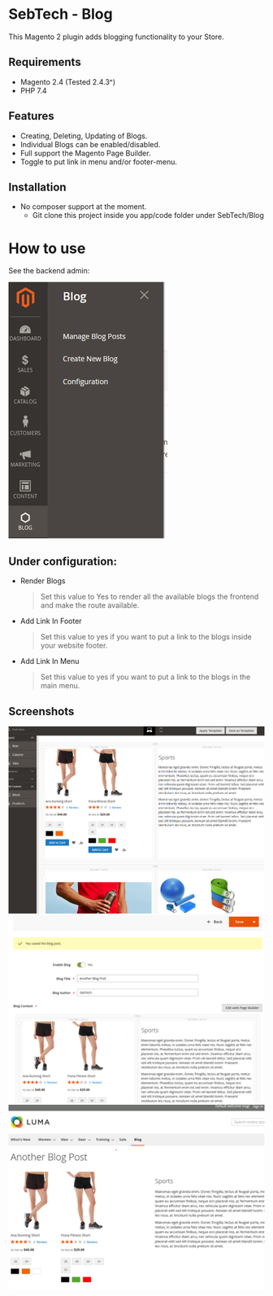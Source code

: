 # SebTech - Blog

This Magento 2 plugin adds blogging functionality to your Store. 

## Requirements

- Magento 2.4 (Tested 2.4.3^)
- PHP 7.4

## Features

- Creating, Deleting, Updating of Blogs.
- Individual Blogs can be enabled/disabled.
- Full support the Magento Page Builder.
- Toggle to put link in menu and/or footer-menu.

## Installation

- No composer support at the moment.
    - Git clone this project inside you app/code folder under SebTech/Blog

# How to use
See the backend admin:

![](Readme/img.png)

## Under configuration:

- Render Blogs 
    > Set this value to Yes to render all the available blogs the frontend and make the route available.
- Add Link In Footer
    > Set this value to yes if you want to put a link to the blogs inside your website footer.
- Add Link In Menu
  > Set this value to yes if you want to put a link to the blogs in the main menu.


## Screenshots
  
![](Readme/Page-Builder.png)   
![](Readme/Page-Builder-2.png)   
![](Readme/img_1.png)    
